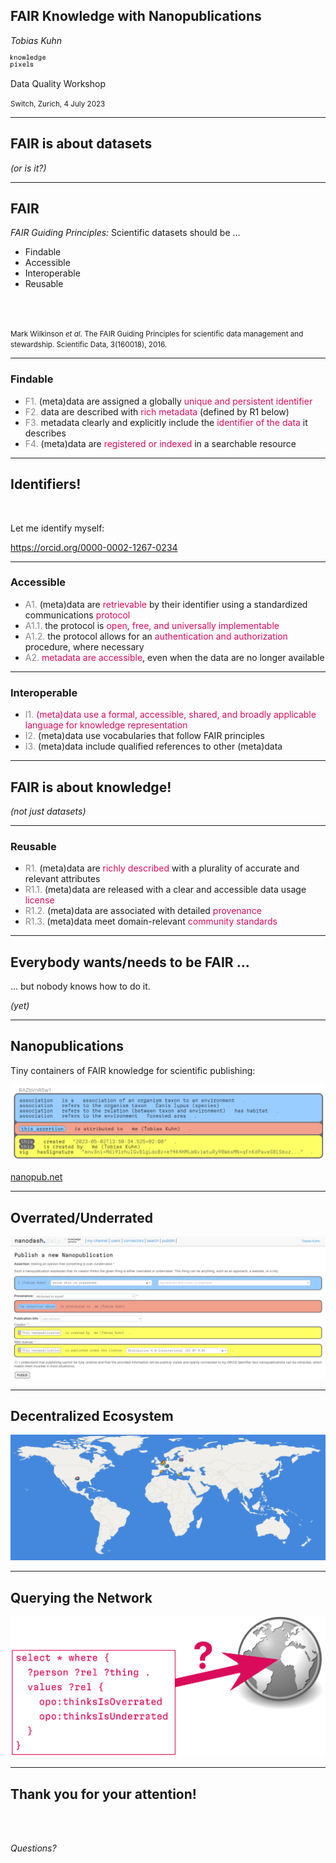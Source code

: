 <style>
span.cem {
color: #888;
}
span.cem2 {
color: #db0b5b;
}
</style>

## FAIR Knowledge with Nanopublications

_Tobias Kuhn_

<img style="height: 1.5em;" src="knowledge-pixels-logo-rgb.svg"/>

Data Quality Workshop

<small>Switch, Zurich, 4 July 2023</small>

---

## FAIR is about datasets

_(or is it?)_

---

## FAIR

_FAIR Guiding Principles:_ Scientific datasets should be ...

- Findable
- Accessible
- Interoperable
- Reusable

<br><br>

<small>Mark Wilkinson _et al._ The FAIR Guiding Principles for scientific data management and stewardship. Scientific Data, 3(160018), 2016.</small>

---

<section>
<h3>Findable</h3>
<ul>
<li><span class="cem">F1.</span> (meta)data are assigned a globally <span class="cem2">unique and persistent identifier</span></li>
<li><span class="cem">F2.</span> data are described with <span class="cem2">rich metadata</span> (defined by R1 below)</li>
<li><span class="cem">F3.</span> metadata clearly and explicitly include the <span class="cem2">identifier of the data</span> it describes</li>
<li><span class="cem">F4.</span> (meta)data are <span class="cem2">registered or indexed</span> in a searchable resource</li>
</ul>
</section>

---

## Identifiers!

<br>

Let me identify myself:

<a href="https://orcid.org/0000-0002-1267-0234">https://orcid.org/0000-0002-1267-0234</a>

---

<section>
<h3>Accessible</h3>
<ul>
<li><span class="cem">A1.</span> (meta)data are <span class="cem2">retrievable</span> by their identifier using a standardized communications <span class="cem2">protocol</span></li>
<li><span class="cem">A1.1.</span> the protocol is <span class="cem2">open, free, and universally implementable</span></li>
<li><span class="cem">A1.2.</span> the protocol allows for an <span class="cem2">authentication and authorization</span> procedure, where necessary</li>
<li><span class="cem">A2.</span> <span class="cem2">metadata are accessible</span>, even when the data are no longer available</li>
</ul>
</section>

---

<section>
<h3>Interoperable</h3>
<ul>
<li><span class="cem">I1.</span> <span class="cem2">(meta)data use a formal, accessible, shared, and broadly applicable language for knowledge representation</span></li>
<li><span class="cem">I2.</span> (meta)data use vocabularies that follow FAIR principles</li>
<li><span class="cem">I3.</span> (meta)data include qualified references to other (meta)data</li>
</ul>
</section>

---

## FAIR is about knowledge!

_(not just datasets)_

---

<section>
<h3>Reusable</h3>
<ul>
<li><span class="cem">R1.</span> (meta)data are <span class="cem2">richly described</span> with a plurality of accurate and relevant attributes</li>
<li><span class="cem">R1.1.</span> (meta)data are released with a clear and accessible data usage <span class="cem2">license</span></li>
<li><span class="cem">R1.2.</span> (meta)data are associated with detailed <span class="cem2">provenance</span></li>
<li><span class="cem">R1.3.</span> (meta)data meet domain-relevant <span class="cem2">community standards</span></li>
</ul>

---

## Everybody wants/needs to be FAIR ...

... but nobody knows how to do it.

_(yet)_

---

## Nanopublications

Tiny containers of FAIR knowledge for scientific publishing:

<img class="plain stretch" src="nanopub.png"/>

<a href="https://nanopub.net">nanopub.net</a>

---

## Overrated/Underrated

<img class="plain stretch" src="overunderrated.png"/>

---

## Decentralized Ecosystem

<img class="plain stretch" src="monitor.png"/>

---

## Querying the Network

<img class="plain stretch" src="query.png"/>

---

## Thank you for your attention!

<br><br>

_Questions?_


